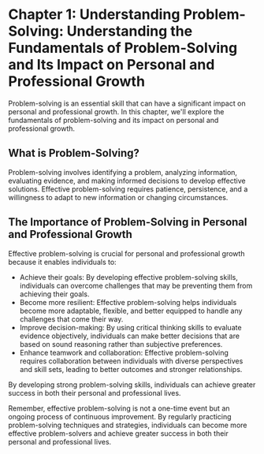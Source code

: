Chapter 1: Understanding Problem-Solving: Understanding the Fundamentals of Problem-Solving and Its Impact on Personal and Professional Growth
==============================================================================================================================================

Problem-solving is an essential skill that can have a significant impact on personal and professional growth. In this chapter, we'll explore the fundamentals of problem-solving and its impact on personal and professional growth.

What is Problem-Solving?
------------------------

Problem-solving involves identifying a problem, analyzing information, evaluating evidence, and making informed decisions to develop effective solutions. Effective problem-solving requires patience, persistence, and a willingness to adapt to new information or changing circumstances.

The Importance of Problem-Solving in Personal and Professional Growth
---------------------------------------------------------------------

Effective problem-solving is crucial for personal and professional growth because it enables individuals to:

* Achieve their goals: By developing effective problem-solving skills, individuals can overcome challenges that may be preventing them from achieving their goals.
* Become more resilient: Effective problem-solving helps individuals become more adaptable, flexible, and better equipped to handle any challenges that come their way.
* Improve decision-making: By using critical thinking skills to evaluate evidence objectively, individuals can make better decisions that are based on sound reasoning rather than subjective preferences.
* Enhance teamwork and collaboration: Effective problem-solving requires collaboration between individuals with diverse perspectives and skill sets, leading to better outcomes and stronger relationships.

By developing strong problem-solving skills, individuals can achieve greater success in both their personal and professional lives.

Remember, effective problem-solving is not a one-time event but an ongoing process of continuous improvement. By regularly practicing problem-solving techniques and strategies, individuals can become more effective problem-solvers and achieve greater success in both their personal and professional lives.
